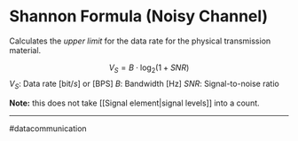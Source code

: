 # Shannon Formula (Noisy Channel)
Calculates the *upper limit* for the data rate for the physical transmission material.

$$V_{S} = B \cdot \log_{2}(1+SNR)$$
$V_{S}$: Data rate $[\text{bit} / s]$ or $[\text{BPS}]$
$B$: Bandwidth $[\text{Hz}]$
$SNR$: Signal-to-noise ratio

**Note:** this does not take [[Signal element|signal levels]] into a count.

---
#datacommunication